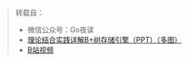> 转载自：
> - 微信公众号：Go夜读
> - [理论结合实践详解B+树存储引擎（PPT）（多图）](https://mp.weixin.qq.com/s/aSNdEkNdeCAC7O6b3coo-A)
> - [B站视频](https://www.bilibili.com/video/BV1vo4y117Mv?from=search&seid=4967772990045770034)

